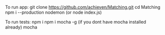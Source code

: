 To run app:
git clone https://github.com/achieven/Matching.git
cd Matching
npm i --production
nodemon (or node index.js)

To run tests:
npm i
npm i mocha -g (if you dont have mocha installed already)
mocha
